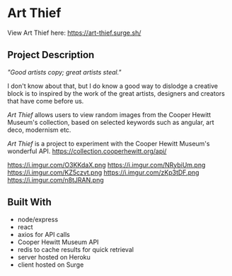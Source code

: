 # Art Thief

View Art Thief here: https://art-thief.surge.sh/

## Project Description
_"Good artists copy; great artists steal."_ 

I don't know about that, but I do know a good way to dislodge a creative block is to inspired by the work of the great artists, designers and creators that have come before us. 

_Art Thief_ allows users to view random images from the Cooper Hewitt Museum's collection, based on selected keywords such as angular, art deco, modernism etc. 

_Art Thief_ is a project to experiment with the Cooper Hewitt Museum's wonderful API.
https://collection.cooperhewitt.org/api/

https://i.imgur.com/O3KKdaX.png
https://i.imgur.com/NRybiUm.png
https://i.imgur.com/KZ5czvt.png
https://i.imgur.com/zKp3tDF.png
https://i.imgur.com/n8tJRAN.png

## Built With
- node/express
- react
- axios for API calls
- Cooper Hewitt Museum API
- redis to cache results for quick retrieval
- server hosted on Heroku
- client hosted on Surge
